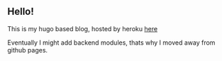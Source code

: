 ## Hello!

This is my hugo based blog, hosted by heroku [here](https://uli-rocks.herokuapp.com)

Eventually I might add backend modules, thats why I moved away from github pages.
